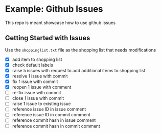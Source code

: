 # Example: Github Issues
This repo is meant showcase how to use github issues

## Getting Started with Issues
Use the `shoppinglist.txt` file as the shopping list that needs modifications

- [x] add item to shopping list
- [x] check default labels
- [x] raise 5 issues with request to add additional items to shopping list
- [x] resolve 1 issue with commit
- [x] fix 1 issue with commit
- [x] reopen 1 issue with comment
- [ ] re-fix issue with commit
- [ ] close 1 issue with commit
- [ ] raise 1 issue to existing issue
- [ ] reference issue ID in issue comment
- [ ] reference issue ID in commit comment
- [ ] reference commit hash in issue comment
- [ ] reference commit hash in commit comment